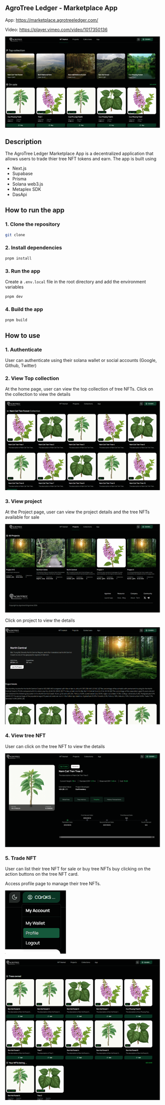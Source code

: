 ## AgroTree Ledger - Marketplace App

App: https://marketplace.agrotreeledger.com/

Video: https://player.vimeo.com/video/1017350136

[![Watch the video](.github/assets/markeplace.png)](https://player.vimeo.com/video/1017350136)

## Description

The AgroTree Ledger Marketplace App is a decentralized application that allows users to trade thier tree NFT tokens and earn. The app is built using

- Next.js
- Supabase
- Prisma
- Solana web3.js
- Metaplex SDK
- DasApi

## How to run the app

### 1. Clone the repository

```bash
git clone
```

### 2. Install dependencies

```bash
pnpm install
```

### 3. Run the app

Create a `.env.local` file in the root directory and add the environment variables

```bash
pnpm dev
```

### 4. Build the app

```bash
pnpm build
```

## How to use

### 1. Authenticate

User can authenticate using their solana wallet or social accounts (Google, Github, Twitter)

### 2. View Top collection

At the home page, user can view the top collection of tree NFTs. Click on the collection to view the details

![collection page](.github/assets/collection-page.png)

### 3. View project

At the Project page, user can view the project details and the tree NFTs available for sale

![project list](.github/assets/project-list.png)

Click on project to view the details

![project detail](.github/assets/project-detail.png)

### 4. View tree NFT

User can click on the tree NFT to view the details

![view tree nft](.github/assets/tree-nft.png)

### 5. Trade NFT

User can list their tree NFT for sale or buy tree NFTs buy clicking on the action buttons on the tree NFT card.

Access profile page to manage their tree NFTs.

![profile menu](.github/assets/profile-menu.png)

![profile page](.github/assets/profile-page.png)
